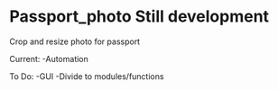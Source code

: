 # Passport_photo Still development

Crop and resize photo for passport

Current:
-Automation

To Do:
-GUI
-Divide to modules/functions

